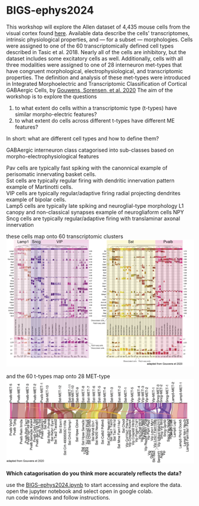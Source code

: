 # BIGS-ephys2024
This workshop will explore the Allen dataset of 4,435 mouse cells from the visual cortex found [here](https://portal.brain-map.org/cell-types/classes/multimodal-characterization/multimodal-characterization-mouse-visual-cortex). Available data describe the cells' transcriptomes, intrinsic physiological properties, and — for a subset — morphologies.
Cells were assigned to one of the 60 transcriptomically defined cell types described in Tasic et al. 2018. Nearly all of the cells are inhibitory, but the dataset includes some excitatory cells as well. Additionally, cells with all three modalities were assigned to one of 28 interneuron met-types that have congruent morphological, electrophysiological, and transcriptomic properties. The definition and analysis of these met-types were introduced in Integrated Morphoelectric and Transcriptomic Classification of Cortical GABAergic Cells, by [Gouwens, Sorensen, et al. 2020](https://www.sciencedirect.com/science/article/pii/S009286742031254X)
The aim of the workshop is to explore the questions
1) to what extent do cells within a transcriptomic type (t-types) have similar morpho-electric features?
2) to what extent do cells across different t-types have different ME features?

In short: what are different cell types and how to define them?

GABAergic interneuron class catagorised into sub-classes based on morpho-electrophysiological features

Pav cells are typically fast spiking with the canonnical example of perisomatic innervating basket cells.<br>
Sst cells are typically regular firing with dendritic innervation pattern example of Martinotti cells.<br>
VIP cells are typically regular/adaptive firing radial projecting dendrites example of bipolar cells. <br>
Lamp5 cells are typically late spiking and neuroglial-type morphology L1 canopy and non-classical synapses example of neurogliaform cells NPY <br>
Sncg cells are typically regular/adaptive firing with translaminar axonal innervation

these cells map onto 60 transcriptomic clusters
![alt text](<figs/GABA classes-01.png>)

and the 60 t-types map onto 28 MET-type
![alt text](<figs/GABA t-types to MET sub-classes-01.png>)

**Which catagorisation do you think more accurately reflects the data?**

use the [BIGS-ephys2024.ipynb](notebook/BIGS-ephys2024.ipynb) to start accessing and explore the data.<br>
open the jupyter notebook and select open in google colab.<br>
run code windows and follow instructions.<br>




